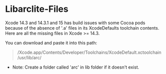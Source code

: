 # Libarclite-Files

Xcode 14.3 and 14.3.1 and 15 has build issues with some Cocoa pods because of the absence of '.a' files in its XcodeDefaults toolchain contents.
Here are all the missing files in Xcode >= 14.3.

You can download and paste it into this path:
> /Xcode.app/Contents/Developer/Toolchains/XcodeDefault.xctoolchain/usr/lib/arc/

* Note: Create a folder called 'arc' in lib folder if it doesn't exist.
